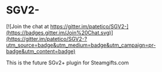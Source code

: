 SGV2-
=====

[![Join the chat at https://gitter.im/patetico/SGV2-](https://badges.gitter.im/Join%20Chat.svg)](https://gitter.im/patetico/SGV2-?utm_source=badge&utm_medium=badge&utm_campaign=pr-badge&utm_content=badge)

This is the future SGv2+ plugin for Steamgifts.com